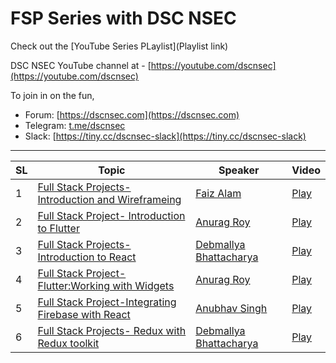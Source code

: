# FSP Series with DSC NSEC


Check out the [YouTube Series PLaylist](Playlist link)

DSC NSEC YouTube channel at - [https://youtube.com/dscnsec](https://youtube.com/dscnsec)

To join in on the fun, 
- Forum: [https://dscnsec.com](https://dscnsec.com)
- Telegram: [t.me/dscnsec](t.me/dscnsec)
- Slack: [https://tiny.cc/dscnsec-slack](https://tiny.cc/dscnsec-slack)

---------------------------------------

| SL | Topic | Speaker | Video |
|--|--|--|--|
| 1 | [Full Stack Projects- Introduction and Wireframeing](https://dscnsec.com/events/fsp-faiz-alam) | [Faiz Alam](https://github.com/faiz276482) | [Play](https://www.youtube.com/watch?v=CYDwDWIbwk4)
| 2 | [Full Stack Project- Introduction to Flutter](https://dscnsec.com/events/fsp-anurag-roy) | [Anurag Roy](https://github.com/RoyARG02) | [Play](https://www.youtube.com/watch?v=A6tJDejtuOo)
| 3 | [Full Stack Projects- Introduction to React](https://dscnsec.com/events/fsp-debmallya-bhattacharya) | [Debmallya Bhattacharya](https://github.com/batbrain9392) | [Play](https://www.youtube.com/watch?v=24l3Itq1-eU&t=3989s)
| 4 | [Full Stack Project- Flutter:Working with Widgets](https://dscnsec.com/events/fsp-working-with-widgets) | [Anurag Roy](https://github.com/RoyARG02) | [Play](https://www.youtube.com/watch?v=98ySGG1gKd8)
| 5 | [Full Stack Project-Integrating Firebase with React](https://dscnsec.com/events/fsp-anubhav-singh) | [Anubhav Singh](https://github.com/xprilion) | [Play](https://www.youtube.com/watch?v=EeTOWXDHlZE)
| 6 | [Full Stack Projects- Redux with Redux toolkit](https://dscnsec.com/events/fsp-redux-with-redux-toolkit) | [Debmallya Bhattacharya](https://github.com/batbrain9392) | [Play](https://www.youtube.com/watch?v=pVpmWrvATEk)